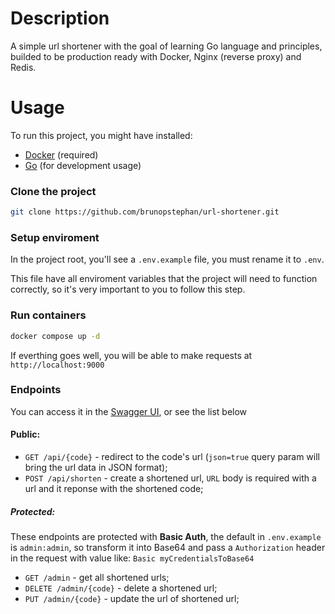 # Description

A simple url shortener with the goal of learning Go language and principles, builded to be production ready with Docker, Nginx (reverse proxy) and Redis.

# Usage

To run this project, you might have installed:
- [Docker](https://docs.docker.com/engine/install/) (required)
- [Go](https://go.dev/doc/install) (for development usage)

### Clone the project

```bash
git clone https://github.com/brunopstephan/url-shortener.git
```

### Setup enviroment

In the project root, you'll see a `.env.example` file, you must rename it to `.env`.

This file have all enviroment variables that the project will need to function correctly, so it's very important to you to follow this step.

### Run containers

```bash
docker compose up -d
```

If everthing goes well, you will be able to make requests at `http://localhost:9000`

### Endpoints

You can access it in the [Swagger UI](http://localhost:9000/swagger/index.html), or see the list below

#### Public:
- `GET /api/{code}` - redirect to the code's url (`json=true` query param will bring the url data in JSON format);
- `POST /api/shorten` - create a shortened url, `URL` body is required with a url and it reponse with the shortened code;

##### Protected:
These endpoints are protected with **Basic Auth**, the default in `.env.example` is `admin:admin`, so transform it into Base64 and pass a `Authorization` header in the request with value like: ``Basic myCredentialsToBase64``

- `GET /admin` - get all shortened urls;
- `DELETE /admin/{code}` - delete a shortened url;
- `PUT /admin/{code}` - update the url of shortened url;



